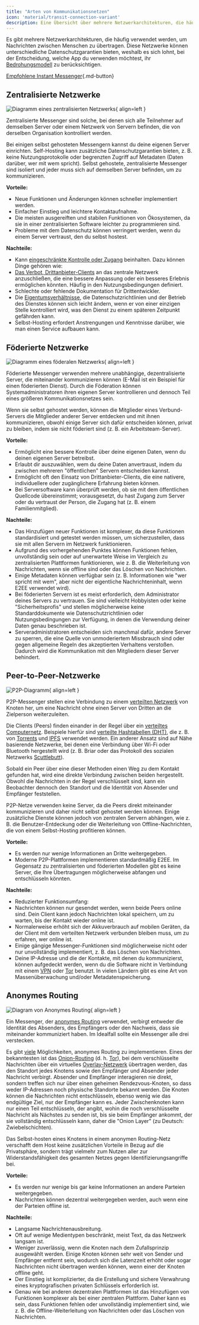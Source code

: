 ```yaml
---
title: "Arten von Kommunikationsnetzen"
icon: 'material/transit-connection-variant'
description: Eine Übersicht über mehrere Netzwerkarchitekturen, die häufig von Instant-Messaging-Anwendungen verwendet werden.
---
```


Es gibt mehrere Netzwerkarchitekturen, die häufig verwendet werden, um Nachrichten zwischen Menschen zu übertragen. Diese Netzwerke können unterschiedliche Datenschutzgarantien bieten, weshalb es sich lohnt, bei der Entscheidung, welche App du verwenden möchtest, ihr [Bedrohungsmodell](../basics/threat-modeling.md) zu berücksichtigen.

[Empfohlene Instant Messenger](../real-time-communication.md ""){.md-button}

## Zentralisierte Netzwerke

![Diagramm eines zentralisierten Netzwerks](../assets/img/layout/network-centralized.svg){ align=left }

Zentralisierte Messenger sind solche, bei denen sich alle Teilnehmer auf demselben Server oder einem Netzwerk von Servern befinden, die von derselben Organisation kontrolliert werden.

Bei einigen selbst gehosteten Messengern kannst du deine eigenen Server einrichten. Self-Hosting kann zusätzliche Datenschutzgarantien bieten, z. B. keine Nutzungsprotokolle oder begrenzten Zugriff auf Metadaten (Daten darüber, wer mit wem spricht). Selbst gehostete, zentralisierte Messenger sind isoliert und jeder muss sich auf demselben Server befinden, um zu kommunizieren.

**Vorteile:**

- Neue Funktionen und Änderungen können schneller implementiert werden.
- Einfacher Einstieg und leichtere Kontaktaufnahme.
- Die meisten ausgereiften und stabilen Funktionen von Ökosystemen, da sie in einer zentralisierten Software leichter zu programmieren sind.
- Probleme mit dem Datenschutz können verringert werden, wenn du einem Server vertraust, den du selbst hostest.

**Nachteile:**

- Kann [eingeschränkte Kontrolle oder Zugang](https://drewdevault.com/2018/08/08/Signal.html) beinhalten. Dazu können Dinge gehören wie:
- [Das Verbot, Drittanbieter-Clients](https://github.com/LibreSignal/LibreSignal/issues/37#issuecomment-217211165) an das zentrale Netzwerk anzuschließen, die eine bessere Anpassung oder ein besseres Erlebnis ermöglichen könnten. Häufig in den Nutzungsbedingungen definiert.
- Schlechte oder fehlende Dokumentation für Drittentwickler.
- Die [Eigentumsverhältnisse](https://web.archive.org/web/20210729191953/https://blog.privacytools.io/delisting-wire), die Datenschutzrichtlinien und der Betrieb des Dienstes können sich leicht ändern, wenn er von einer einzigen Stelle kontrolliert wird, was den Dienst zu einem späteren Zeitpunkt gefährden kann.
- Selbst-Hosting erfordert Anstrengungen und Kenntnisse darüber, wie man einen Service aufbauen kann.

## Föderierte Netzwerke

![Diagramm eines föderalen Netzwerks](../assets/img/layout/network-decentralized.svg){ align=left }

Föderierte Messenger verwenden mehrere unabhängige, dezentralisierte Server, die miteinander kommunizieren können (E-Mail ist ein Beispiel für einen föderierten Dienst). Durch die Föderation können Systemadministratoren ihren eigenen Server kontrollieren und dennoch Teil eines größeren Kommunikationsnetzes sein.

Wenn sie selbst gehostet werden, können die Mitglieder eines Verbund-Servers die Mitglieder anderer Server entdecken und mit ihnen kommunizieren, obwohl einige Server sich dafür entscheiden können, privat zu bleiben, indem sie nicht föderiert sind (z. B. ein Arbeitsteam-Server).

**Vorteile:**

- Ermöglicht eine bessere Kontrolle über deine eigenen Daten, wenn du deinen eigenen Server betreibst.
- Erlaubt dir auszuwählen, wem du deine Daten anvertraust, indem du zwischen mehreren "öffentlichen" Servern entscheiden kannst.
- Ermöglicht oft den Einsatz von Drittanbieter-Clients, die eine nativere, individuellere oder zugänglichere Erfahrung bieten können.
- Bei Serversoftware kann überprüft werden, ob sie mit dem öffentlichen Quellcode übereinstimmt; vorausgesetzt, du hast Zugang zum Server oder du vertraust der Person, die Zugang hat (z. B. einem Familienmitglied).

**Nachteile:**

- Das Hinzufügen neuer Funktionen ist komplexer, da diese Funktionen standardisiert und getestet werden müssen, um sicherzustellen, dass sie mit allen Servern im Netzwerk funktionieren.
- Aufgrund des vorhergehenden Punktes können Funktionen fehlen, unvollständig sein oder auf unerwartete Weise im Vergleich zu zentralisierten Plattformen funktionieren, wie z. B. die Weiterleitung von Nachrichten, wenn sie offline sind oder das Löschen von Nachrichten.
- Einige Metadaten können verfügbar sein (z. B. Informationen wie "wer spricht mit wem", aber nicht der eigentliche Nachrichteninhalt, wenn E2EE verwendet wird).
- Bei föderierten Servern ist es meist erforderlich, dem Administrator deines Servers zu vertrauen. Sie sind vielleicht Hobbyisten oder keine "Sicherheitsprofis" und stellen möglicherweise keine Standarddokumente wie Datenschutzrichtlinien oder Nutzungsbedingungen zur Verfügung, in denen die Verwendung deiner Daten genau beschrieben ist.
- Serveradministratoren entscheiden sich manchmal dafür, andere Server zu sperren, die eine Quelle von unmoderiertem Missbrauch sind oder gegen allgemeine Regeln des akzeptierten Verhaltens verstoßen. Dadurch wird die Kommunikation mit den Mitgliedern dieser Server behindert.

## Peer-to-Peer-Netzwerke

![P2P-Diagramm](../assets/img/layout/network-distributed.svg){ align=left }

P2P-Messenger stellen eine Verbindung zu einem [verteilten Netzwerk](https://en.wikipedia.org/wiki/Distributed_networking) von Knoten her, um eine Nachricht ohne einen Server von Dritten an die Zielperson weiterzuleiten.

Die Clients (Peers) finden einander in der Regel über ein [verteiltes Computernetz](https://en.wikipedia.org/wiki/Distributed_computing). Beispiele hierfür sind [verteilte Hashtabellen (DHT)](https://de.wikipedia.org/wiki/Verteilte_Hashtabelle), die z. B. von [Torrents](https://de.wikipedia.org/wiki/BitTorrent) und [IPFS](https://de.wikipedia.org/wiki/InterPlanetary_File_System) verwendet werden. Ein anderer Ansatz sind auf Nähe basierende Netzwerke, bei denen eine Verbindung über Wi-Fi oder Bluetooth hergestellt wird (z. B. Briar oder das Protokoll des sozialen Netzwerks [Scuttlebutt](https://scuttlebutt.nz)).

Sobald ein Peer über eine dieser Methoden einen Weg zu dem Kontakt gefunden hat, wird eine direkte Verbindung zwischen beiden hergestellt. Obwohl die Nachrichten in der Regel verschlüsselt sind, kann ein Beobachter dennoch den Standort und die Identität von Absender und Empfänger feststellen.

P2P-Netze verwenden keine Server, da die Peers direkt miteinander kommunizieren und daher nicht selbst gehostet werden können. Einige zusätzliche Dienste können jedoch von zentralen Servern abhängen, wie z. B. die Benutzer-Entdeckung oder die Weiterleitung von Offline-Nachrichten, die von einem Selbst-Hosting profitieren können.

**Vorteile:**

- Es werden nur wenige Informationen an Dritte weitergegeben.
- Moderne P2P-Plattformen implementieren standardmäßig E2EE. Im Gegensatz zu zentralisierten und föderierten Modellen gibt es keine Server, die Ihre Übertragungen möglicherweise abfangen und entschlüsseln könnten.

**Nachteile:**

- Reduzierter Funktionsumfang:
- Nachrichten können nur gesendet werden, wenn beide Peers online sind. Dein Client kann jedoch Nachrichten lokal speichern, um zu warten, bis der Kontakt wieder online ist.
- Normalerweise erhöht sich der Akkuverbrauch auf mobilen Geräten, da der Client mit dem verteilten Netzwerk verbunden bleiben muss, um zu erfahren, wer online ist.
- Einige gängige Messenger-Funktionen sind möglicherweise nicht oder nur unvollständig implementiert, z. B. das Löschen von Nachrichten.
- Deine IP-Adresse und die der Kontakte, mit denen du kommunizierst, können aufgedeckt werden, wenn du die Software nicht in Verbindung mit einem [VPN](../vpn.md) oder [Tor](../tor.md) benutzt. In vielen Ländern gibt es eine Art von Massenüberwachung und/oder Metadatenspeicherung.

## Anonymes Routing

![Diagram von Anonymes Routing](../assets/img/layout/network-anonymous-routing.svg){ align=left }

Ein Messenger, der [anonymes Routing](https://doi.org/10.1007/978-1-4419-5906-5_628) verwendet, verbirgt entweder die Identität des Absenders, des Empfängers oder den Nachweis, dass sie miteinander kommuniziert haben. Im Idealfall sollte ein Messenger alle drei verstecken.

Es gibt [viele](https://doi.org/10.1145/3182658) Möglichkeiten, anonymes Routing zu implementieren. Eines der bekanntesten ist das [Onion-Routing](https://de.wikipedia.org/wiki/Onion-Routing) (d. h. [Tor](tor-overview.md)), bei dem verschlüsselte Nachrichten über ein virtuelles [Overlay-Netzwerk](https://en.wikipedia.org/wiki/Overlay_network) übertragen werden, das den Standort jedes Knotens sowie den Empfänger und Absender jeder Nachricht verbirgt. Absender und Empfänger interagieren nie direkt, sondern treffen sich nur über einen geheimen Rendezvous-Knoten, so dass weder IP-Adressen noch physische Standorte bekannt werden. Die Knoten können die Nachrichten nicht entschlüsseln, ebenso wenig wie das endgültige Ziel, nur der Empfänger kann es. Jeder Zwischenknoten kann nur einen Teil entschlüsseln, der angibt, wohin die noch verschlüsselte Nachricht als Nächstes zu senden ist, bis sie beim Empfänger ankommt, der sie vollständig entschlüsseln kann, daher die "Onion Layer" (zu Deutsch: Zwiebelschichten).

Das Selbst-hosten eines Knotens in einem anonymen Routing-Netz verschafft dem Host keine zusätzlichen Vorteile in Bezug auf die Privatsphäre, sondern trägt vielmehr zum Nutzen aller zur Widerstandsfähigkeit des gesamten Netzes gegen Identifizierungsangriffe bei.

**Vorteile:**

- Es werden nur wenige bis gar keine Informationen an andere Parteien weitergegeben.
- Nachrichten können dezentral weitergegeben werden, auch wenn eine der Parteien offline ist.

**Nachteile:**

- Langsame Nachrichtenausbreitung.
- Oft auf wenige Medientypen beschränkt, meist Text, da das Netzwerk langsam ist.
- Weniger zuverlässig, wenn die Knoten nach dem Zufallsprinzip ausgewählt werden. Einige Knoten können sehr weit von Sender und Empfänger entfernt sein, wodurch sich die Latenzzeit erhöht oder sogar Nachrichten nicht übertragen werden können, wenn einer der Knoten offline geht.
- Der Einstieg ist komplizierter, da die Erstellung und sichere Verwahrung eines kryptografischen privaten Schlüssels erforderlich ist.
- Genau wie bei anderen dezentralen Plattformen ist das Hinzufügen von Funktionen komplexer als bei einer zentralen Plattform. Daher kann es sein, dass Funktionen fehlen oder unvollständig implementiert sind, wie z. B. die Offline-Weiterleitung von Nachrichten oder das Löschen von Nachrichten.
